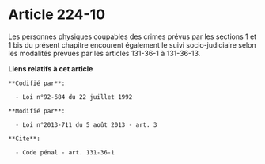 # Article 224-10

Les personnes physiques coupables des crimes prévus par les sections 1 et 1 bis du présent chapitre encourent également le
suivi socio-judiciaire selon les modalités prévues par les articles 131-36-1 à 131-36-13.

**Liens relatifs à cet article**

	**Codifié par**:

	  - Loi n°92-684 du 22 juillet 1992

	**Modifié par**:

	  - Loi n°2013-711 du 5 août 2013 - art. 3

	**Cite**:

	  - Code pénal - art. 131-36-1

